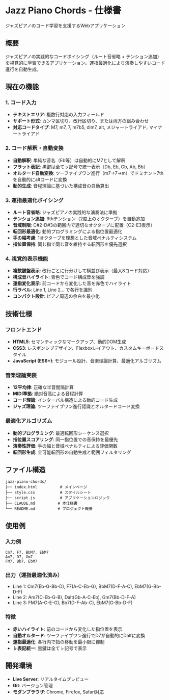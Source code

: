 # Jazz Piano Chords - 仕様書

ジャズピアノのコード学習を支援するWebアプリケーション

## 概要

ジャズピアノの実践的なコードボイシング（ルート音省略 + テンション追加）を視覚的に学習できるアプリケーション。運指最適化により演奏しやすいコード進行を自動生成。

## 現在の機能

### 1. コード入力
- **テキストエリア**: 複数行対応の入力フィールド
- **サポート形式**: カンマ区切り、改行区切り、または両方の組み合わせ
- **対応コードタイプ**: M7, m7, 7, m7b5, dim7, alt, メジャートライアド, マイナートライアド

### 2. コード解釈・自動変換
- **自動解釈**: 単純な音名（Eb等）は自動的にM7として解釈
- **フラット表記**: 黒鍵は全て♭記号で統一表示（Db, Eb, Gb, Ab, Bb）
- **オルタード自動変換**: ツーファイブワン進行（m7→7→m）でドミナント7thを自動的にaltコードに変換
- **動的生成**: 音程理論に基づいた構成音の自動算出

### 3. 運指最適化ボイシング
- **ルート音省略**: ジャズピアノの実践的な演奏法に準拠
- **テンション追加**: 9thテンション（2度上のオクターブ）を自動追加
- **音域制限**: C#2-D#3の範囲内で適切なオクターブに配置（C2-E3表示）
- **転回形最適化**: 動的プログラミングによる指位置最適化
- **手の幅考慮**: 1オクターブを理想とした音域ペナルティシステム
- **指位置保持**: 同じ指で同じ音を維持する転回形を優先選択

### 4. 視覚的表示機能
- **複数鍵盤表示**: 改行ごとに行分けして横並び表示（最大8コード対応）
- **構成音ハイライト**: 青色でコード構成音を強調
- **運指変化表示**: 前コードから変化した音を赤色でハイライト
- **行ラベル**: Line 1, Line 2... で各行を識別
- **コンパクト設計**: ピアノ周辺の余白を最小化

## 技術仕様

### フロントエンド
- **HTML5**: セマンティックなマークアップ、動的DOM生成
- **CSS3**: レスポンシブデザイン、Flexboxレイアウト、カスタムキーボードスタイル
- **JavaScript (ES6+)**: モジュール設計、音楽理論計算、最適化アルゴリズム

### 音楽理論実装
- **12平均律**: 正確な半音間隔計算
- **MIDI準拠**: 絶対音高による音程計算
- **コード理論**: インターバル構造による動的コード生成
- **ジャズ理論**: ツーファイブワン進行認識とオルタードコード変換

### 最適化アルゴリズム
- **動的プログラミング**: 最適転回形シーケンス選択
- **指位置スコアリング**: 同一指位置での音保持を最優先
- **演奏性評価**: 手の幅と音域ペナルティによる評価関数
- **転回形生成**: 全可能転回形の自動生成と範囲フィルタリング

## ファイル構造

```
jazz-piano-chords/
├── index.html          # メインページ
├── style.css           # スタイルシート
├── script.js           # アプリケーションロジック
├── CLAUDE.md          # 本仕様書
└── README.md          # プロジェクト概要
```

## 使用例

### 入力例
```
Cm7, F7, BbM7, EbM7
Am7, D7, Gm7
FM7, Bb7, EbM7
```

### 出力（運指最適化済み）
- Line 1: Cm7(Eb-G-Bb-D), F7(A-C-Eb-G), BbM7(D-F-A-C), EbM7(G-Bb-D-F)
- Line 2: Am7(C-Eb-G-B), Dalt(Gb-A-C-Eb), Gm7(Bb-D-F-A)
- Line 3: FM7(A-C-E-G), Bb7(D-F-Ab-C), EbM7(G-Bb-D-F)

### 特徴
- **赤いハイライト**: 前のコードから変化した指位置を表示
- **自動オルタード**: ツーファイブワン進行でD7が自動的にDaltに変換
- **運指最適化**: 各行内で指の移動を最小限に抑制
- **♭表記統一**: 黒鍵は全て♭記号で表示

## 開発環境

- **Live Server**: リアルタイムプレビュー
- **Git**: バージョン管理
- **モダンブラウザ**: Chrome, Firefox, Safari対応

